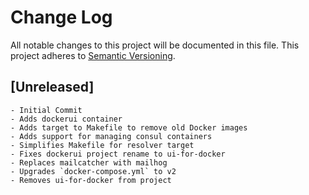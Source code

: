 # Change Log
All notable changes to this project will be documented in this file.
This project adheres to [Semantic Versioning](http://semver.org/).

## [Unreleased]
    - Initial Commit
    - Adds dockerui container
    - Adds target to Makefile to remove old Docker images
    - Adds support for managing consul containers
    - Simplifies Makefile for resolver target
    - Fixes dockerui project rename to ui-for-docker
    - Replaces mailcatcher with mailhog
    - Upgrades `docker-compose.yml` to v2
    - Removes ui-for-docker from project
